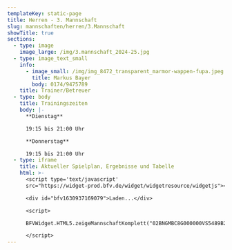 ```yaml
---
templateKey: static-page
title: Herren - 3. Mannschaft
slug: mannschaften/herren/3.Mannschaft
showTitle: true
sections:
  - type: image
    image_large: /img/3.mannschaft_2024-25.jpg
  - type: image_text_small
    info:
      - image_small: /img/img_8472_transparent_marmor-wappen-fupa.jpeg
        title: Markus Bayer
        body: 0174/9475789
    title: Trainer/Betreuer
  - type: body
    title: Trainingszeiten
    body: |-
      **Dienstag**

      19:15 bis 21:00 Uhr

      **Donnerstag**

      19:15 bis 21:00 Uhr
  - type: iframe
    title: Aktueller Spielplan, Ergebnisse und Tabelle
    html: >-
      <script type='text/javascript'
      src="https://widget-prod.bfv.de/widget/widgetresource/widgetjs"></script>

      <div id="bfv1630937169079">Laden...</div>

      <script>

      BFVWidget.HTML5.zeigeMannschaftKomplett("02BNGMBC8G000000VS5489B2VSTV5UGM", "bfv1630937169079", { height: "800", width: "350", selectedTab:BFVWidget.HTML5.mannschaftTabs.spiele, colorResults: "undefined" , colorNav: "undefined" , colorClubName : "undefined" , backgroundNav: "undefined"});

      </script>
---
```

